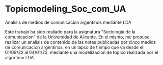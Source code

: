 # Topicmodeling_Soc_com_UA
Analisis de medios de comunicacion argentinos mediante LDA

Este trabajo ha sido realiado para la asignatura "Sociologia de la comunicacion" de la Universidad de Alicante. En el mismo, me propuse realizar un analisis de
contenido de las notas publicadas por cinco medios de comunicacion argentinos, en un lapso de tiempo que va desde el 01/09/22 al 04/01/23, mediante una modelizacion
de topico realizada por el algoritmo LDA. 
